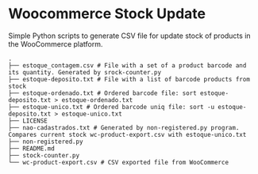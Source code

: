# Woocommerce Stock Update

Simple Python scripts to generate CSV file for update stock of products in the WooCommerce platform.

```
.
├── estoque_contagem.csv # File with a set of a product barcode and its quantity. Generated by srock-counter.py
├── estoque-deposito.txt # File with a list of barcode products from stock
├── estoque-ordenado.txt # Ordered barcode file: sort estoque-deposito.txt > estoque-ordenado.txt
├── estoque-unico.txt # Ordered barcode uniq file: sort -u estoque-deposito.txt > estoque-unico.txt
├── LICENSE
├── nao-cadastrados.txt # Generated by non-registered.py program. Compares current stock wc-product-export.csv with estoque-unico.txt
├── non-registered.py
├── README.md
├── stock-counter.py
└── wc-product-export.csv # CSV exported file from WooCommerce
```
